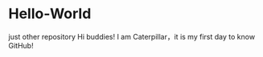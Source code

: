 # Hello-World
just other repository
Hi buddies! I am Caterpillar，it is my first day to know GitHub!

